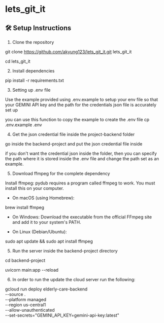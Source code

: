 # lets_git_it

## 🛠️ Setup Instructions

1. Clone the repository

git clone https://github.com/akyung123/lets_git_it.git lets_git_it

cd lets_git_it

2. Install dependencies

pip install -r requirements.txt

3. Setting up .env file

Use the example provided using .env.example to setup your env file so that
your GEMINI API key and the path for the credentials json file is accurately set up

you can use this function to copy the example to create the .env file
cp .env.example .env

4. Get the json credential file inside the project-backend folder

go inside the backend-project and put the json credential file inside

if you don't want the credential json inside the folder, then you can specify the path where it is stored
inside the .env file and change the path set as an example.

5. Download ffmpeg for the complete dependency

Install ffmpeg: pydub requires a program called ffmpeg to work. You must install this on your computer.

- On macOS (using Homebrew):

brew install ffmpeg

- On Windows: Download the executable from the official FFmpeg site and add it to your system's PATH.

- On Linux (Debian/Ubuntu):

sudo apt update && sudo apt install ffmpeg

5. Run the server inside the backend-project directory

cd backend-project

uvicorn main:app --reload

6. In order to run the update the cloud server run the following:

gcloud run deploy elderly-care-backend \
--source . \
--platform managed \
--region us-central1 \
--allow-unauthenticated \
--set-secrets="GEMINI_API_KEY=gemini-api-key:latest"